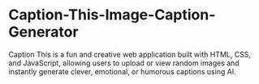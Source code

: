 # Caption-This-Image-Caption-Generator
Caption This is a fun and creative web application built with HTML, CSS, and JavaScript, allowing users to upload or view random images and instantly generate clever, emotional, or humorous captions using AI.
